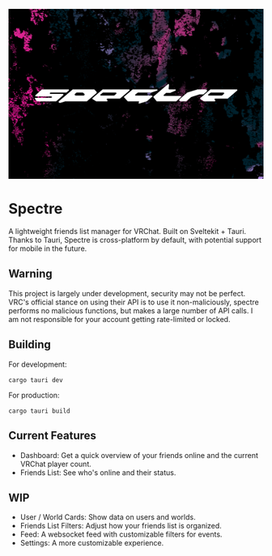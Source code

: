 ![logobanner.png](assets/logobanner.png)

# Spectre
A lightweight friends list manager for VRChat. Built on Sveltekit + Tauri. Thanks to Tauri, Spectre is cross-platform by default, with potential support for mobile in the future.

## Warning
This project is largely under development, security may not be perfect. VRC's official stance on using their API is to use it non-maliciously, spectre performs no malicious functions, but makes a large number of API calls. I am not responsible for your account getting rate-limited or locked.

## Building

For development:
```shell 
cargo tauri dev
```

For production:
```shell
cargo tauri build
```

## Current Features

- Dashboard: Get a quick overview of your friends online and the current VRChat player count.
- Friends List: See who's online and their status.

## WIP
- User / World Cards: Show data on users and worlds.
- Friends List Filters: Adjust how your friends list is organized.
- Feed: A websocket feed with customizable filters for events.
- Settings: A more customizable experience.